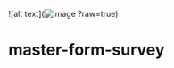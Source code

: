 ![alt text](![image](https://github.com/WellkitDev/master-form-survey/assets/82035540/64ef22e5-cb94-44cf-a5cd-8d3607c837ea)
?raw=true)
# master-form-survey
